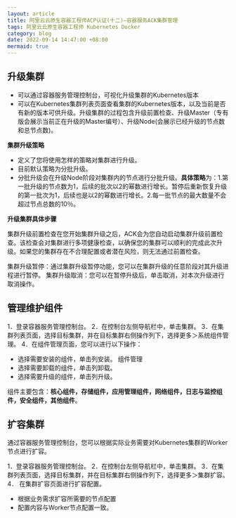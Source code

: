 ```yaml
---
layout: article
title: 阿里云云原生容器工程师ACP认证(十二)—容器服务ACK集群管理
tags: 阿里云云原生容器工程师 Kubernetes Docker
category: blog
date: 2022-09-14 14:47:00 +08:00
mermaid: true
---
```

## 升级集群
- 可以通过容器服务管理控制台，可视化升级集群的Kubernetes版本
- 可以在Kubernetes集群列表页面查看集群的Kubernetes版本，以及当前是否有新的版本可供升级。升级集群的过程包含升级前置检查、升级Master（专有版会展示当前正在升级的Master编号）、升级Node(会展示已经升级的节点数和总节点数)。

**集群升级策略**
- 定义了您将使用怎样的策略对集群进行升级。
- 目前默认策略为分批升级。
- 分批升级会在升级Node阶段对集群内的节点进行分批升级。**具体策略**为：1.第一批升级的节点数为1，后续的批次以2的幂数进行增长。暂停后重新恢复升级的第一批次为1，后续也是以2的幂数进行增长。2.每一批节点的最大数量不会超过节点总数的10％。

 **升级集群具体步骤**

集群升级前置检查在您开始集群升级之后，ACK会为您自动启动集群升级前置检查。该检查会对集群进行多项健康检查，以确保您的集群可以顺利的完成此次升级。如果您的集群存在不合理配置或者潜在风险，则无法通过前置检查。

 集群升级暂停：通过集群升级暂停功能，您可以在集群升级的任意阶段对其升级进程进行暂停。
集群升级取消：您可以在暂停升级后，单击取消，对本次升级进行取消操作。

## 管理维护组件
1．登录容器服务管理控制台。
2．在控制台左侧导航栏中，单击集群。
3．在集群列表页面，选择目标集群，并在目标集群右侧操作列下，选择更多＞系统组件管理。
4．在组件管理页面，您可以进行以下操作：
- 选择需要安装的组件，单击列安装。
组件管理
- 选择需要卸载的组件，单击列卸载。
- 选择需要升级的组件，单击列升级。

组件主要包含：**核心组件，存储组件，应用管理组件，网络组件，日志与监控组件，安全组件，其他组件**。

## 扩容集群
通过容器服务管理控制台，您可以根据实际业务需要对Kubernetes集群的Worker节点进行扩容。

1．登录容器服务管理控制台。
2．在控制台左侧导航栏中，单击集群。
3．在集群列表页面，选择目标集群，并在目标集群右侧操作列下，选择更多＞集群扩容。
4． 在集群扩容页面进行扩容配置。
- 根据业务需求扩容所需要的节点配置
- 配置内容与Worker节点配置一致。
